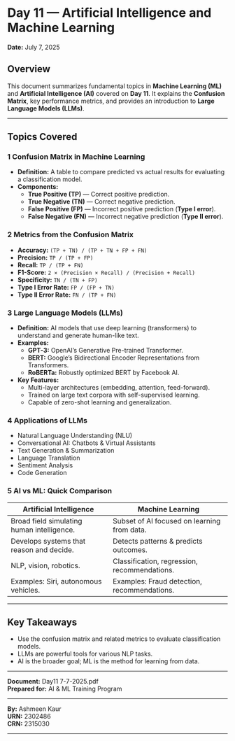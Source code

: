 # Day 11 — Artificial Intelligence and Machine Learning

**Date:** July 7, 2025

## Overview
This document summarizes fundamental topics in **Machine Learning (ML)** and **Artificial Intelligence (AI)** covered on **Day 11**. It explains the **Confusion Matrix**, key performance metrics, and provides an introduction to **Large Language Models (LLMs)**.

---

## Topics Covered

### 1️ Confusion Matrix in Machine Learning
- **Definition:** A table to compare predicted vs actual results for evaluating a classification model.
- **Components:**
  - **True Positive (TP)** — Correct positive prediction.
  - **True Negative (TN)** — Correct negative prediction.
  - **False Positive (FP)** — Incorrect positive prediction (**Type I error**).
  - **False Negative (FN)** — Incorrect negative prediction (**Type II error**).

### 2️ Metrics from the Confusion Matrix
- **Accuracy:** `(TP + TN) / (TP + TN + FP + FN)`
- **Precision:** `TP / (TP + FP)`
- **Recall:** `TP / (TP + FN)`
- **F1-Score:** `2 × (Precision × Recall) / (Precision + Recall)`
- **Specificity:** `TN / (TN + FP)`
- **Type I Error Rate:** `FP / (FP + TN)`
- **Type II Error Rate:** `FN / (TP + FN)`

### 3️ Large Language Models (LLMs)
- **Definition:** AI models that use deep learning (transformers) to understand and generate human-like text.
- **Examples:**
  - **GPT-3:** OpenAI’s Generative Pre-trained Transformer.
  - **BERT:** Google’s Bidirectional Encoder Representations from Transformers.
  - **RoBERTa:** Robustly optimized BERT by Facebook AI.
- **Key Features:**
  - Multi-layer architectures (embedding, attention, feed-forward).
  - Trained on large text corpora with self-supervised learning.
  - Capable of zero-shot learning and generalization.

### 4️ Applications of LLMs
- Natural Language Understanding (NLU)
- Conversational AI: Chatbots & Virtual Assistants
- Text Generation & Summarization
- Language Translation
- Sentiment Analysis
- Code Generation

### 5️ AI vs ML: Quick Comparison
| Artificial Intelligence | Machine Learning |
| ----------------------- | ---------------- |
| Broad field simulating human intelligence. | Subset of AI focused on learning from data. |
| Develops systems that reason and decide. | Detects patterns & predicts outcomes. |
| NLP, vision, robotics. | Classification, regression, recommendations. |
| Examples: Siri, autonomous vehicles. | Examples: Fraud detection, recommendations. |

---

## Key Takeaways
- Use the confusion matrix and related metrics to evaluate classification models.
- LLMs are powerful tools for various NLP tasks.
- AI is the broader goal; ML is the method for learning from data.

---

**Document:** Day11 7-7-2025.pdf  
**Prepared for:** AI & ML Training Program

---

**By:** Ashmeen Kaur  
**URN:** 2302486  
**CRN:** 2315030

---

